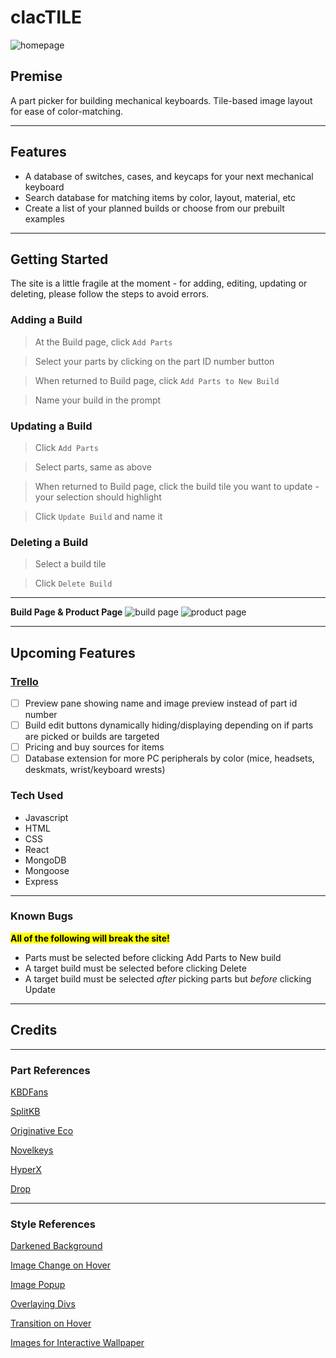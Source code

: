# clacTILE

![homepage](https://i.imgur.com/onuRJdu.png)

## Premise
A part picker for building mechanical keyboards. Tile-based image layout for ease of color-matching.

***

## Features

- A database of switches, cases, and keycaps for your next mechanical keyboard
- Search database for matching items by color, layout, material, etc
- Create a list of your planned builds or choose from our prebuilt examples


***

## Getting Started

The site is a little fragile at the moment - for adding, editing, updating or deleting, please follow the steps to avoid errors.

### **Adding a Build**
> At the Build page, click `Add Parts`

> Select your parts by clicking on the part ID number button

> When returned to Build page, click `Add Parts to New Build`

> Name your build in the prompt

### **Updating a Build**
> Click `Add Parts`

> Select parts, same as above

> When returned to Build page, click the build tile you want to update - your selection should highlight

> Click `Update Build` and name it

### **Deleting a Build**
> Select a build tile

> Click `Delete Build`

***
**Build Page & Product Page**
![build page](https://i.imgur.com/FXOjL0h.png)
![product page](https://i.imgur.com/8xNiobz.png)
***

## Upcoming Features
### [Trello](https://trello.com/b/9XaPPAAh/clactile)
- [ ] Preview pane showing name and image preview instead of part id number
- [ ] Build edit buttons dynamically hiding/displaying depending on if parts are picked or builds are targeted
- [ ] Pricing and buy sources for items
- [ ] Database extension for more PC peripherals by color (mice, headsets, deskmats, wrist/keyboard wrests)

### Tech Used
- Javascript
- HTML 
- CSS
- React
- MongoDB
- Mongoose
- Express

***
### Known Bugs

<mark>**All of the following will break the site!**</mark>

- Parts must be selected before clicking Add Parts to New build
- A target build must be selected before clicking Delete
- A target build must be selected *after* picking parts but *before* clicking Update

***
## Credits
***
### Part References

[KBDFans](https://kbdfans.com/)

[SplitKB](https://splitkb.com/)

[Originative Eco](https://www.originativeco.com/)

[Novelkeys](https://novelkeys.com/)

[HyperX](https://www.hyperxgaming.com/us/keyboards/keyboard-accessories/hyperx-pudding-keycaps)

[Drop](https://drop.com/buy/drop-mito-gmk-laser-custom-keycap-set)

***

### Style References
[Darkened Background](https://css-tricks.com/design-considerations-text-images/)

[Image Change on Hover](https://stackoverflow.com/questions/61921239/how-to-transform-background-image-on-hover-in-react)

[Image Popup](https://stackoverflow.com/questions/67754865/how-to-blur-the-background-after-click-on-the-button-in-react-js)

[Overlaying Divs](https://www.tutorialrepublic.com/faq/how-to-overlay-one-div-over-another-div-using-css.php#:~:text=You%20can%20use%20the%20CSS,%2C%20fixed%20%2C%20or%20relative%20)

[Transition on Hover](https://developer.mozilla.org/en-US/docs/Web/CSS/transition)


[Images for Interactive Wallpaper](https://www.reddit.com/r/MechanicalKeyboards/comments/n31nvq/interactive_sushi_switch_wallpaper_engine/)